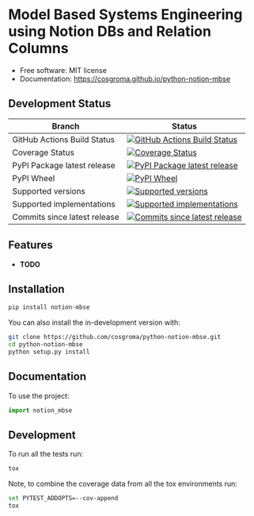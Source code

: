 # Model Based Systems Engineering using Notion DBs and Relation Columns

- Free software: MIT license
- Documentation: <https://cosgroma.github.io/python-notion-mbse>

## Development Status

| Branch | Status |
| ------ | ------ |
| GitHub Actions Build Status | [![GitHub Actions Build Status](https://github.com/cosgroma/python-notion-mbse/actions/workflows/github-actions.yml/badge.svg)](https://github.com/cosgroma/python-notion-mbse/actions) |
| Coverage Status | [![Coverage Status](https://codecov.io/gh/cosgroma/python-notion-mbse/branch/main/graphs/badge.svg?branch=main)](https://app.codecov.io/github/cosgroma/python-notion-mbse) |
| PyPI Package latest release | [![PyPI Package latest release](https://img.shields.io/pypi/v/notion-mbse.svg)](https://pypi.org/project/notion-mbse) |
| PyPI Wheel | [![PyPI Wheel](https://img.shields.io/pypi/wheel/notion-mbse.svg)](https://pypi.org/project/notion-mbse) |
| Supported versions | [![Supported versions](https://img.shields.io/pypi/pyversions/notion-mbse.svg)](https://pypi.org/project/notion-mbse) |
| Supported implementations | [![Supported implementations](https://img.shields.io/pypi/implementation/notion-mbse.svg)](https://pypi.org/project/notion-mbse) |
| Commits since latest release | [![Commits since latest release](https://img.shields.io/github/commits-since/cosgroma/python-notion-mbse/v0.0.0.svg)](https://github.com/cosgroma/python-notion-mbse/compare/v0.0.0...main) |

## Features

- **TODO**

## Installation

```bash
pip install notion-mbse
```

You can also install the in-development version with:

```bash
git clone https://github.com/cosgroma/python-notion-mbse.git
cd python-notion-mbse
python setup.py install
```

## Documentation

To use the project:

```python
import notion_mbse

```

## Development

To run all the tests run:

```bash
tox
```

Note, to combine the coverage data from all the tox environments run:

```bash
set PYTEST_ADDOPTS=--cov-append
tox
```
